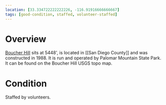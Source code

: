 ```yaml
---
location: [33.334722222222226, -116.91916666666667]
tags: [good-condition, staffed, volunteer-staffed]
---
```


# Overview

[Boucher Hill](http://www.peakbagging.com/CALookoutPhotos/BoucherHill.html) sits at 5448', is located in [[San Diego County]] and was constructed in 1988. It is run and operated by Palomar Mountain State Park. It can be found on the Boucher Hill USGS topo map.

# Condition

Staffed by volunteers.